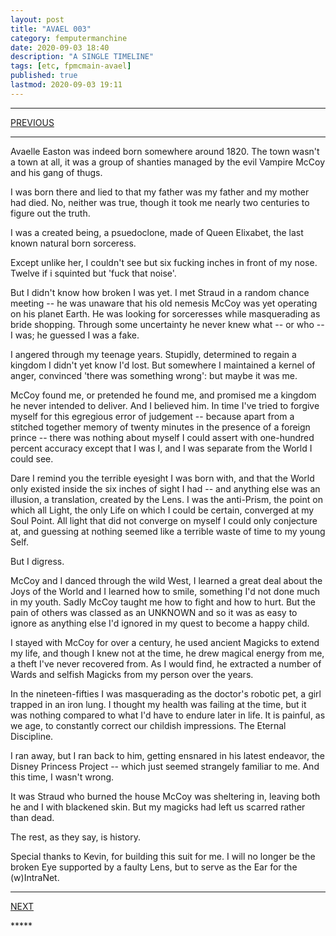 ```yaml
---
layout: post
title: "AVAEL 003"
category: femputermanchine
date: 2020-09-03 18:40
description: "A SINGLE TIMELINE"
tags: [etc, fpmcmain-avael]
published: true
lastmod: 2020-09-03 19:11
---
```


*****

<span class="fpmc-nav-prev"><a href="{{ 'avaelleeaston-0' | prepend: site.baseurl }}">PREVIOUS</a>

*****

Avaelle Easton was indeed born somewhere around 1820. The town wasn't a town at all, it was a group of shanties managed by the evil Vampire McCoy and his gang of thugs.

I was born there and lied to that my father was my father and my mother had died. No, neither was true, though it took me nearly two centuries to figure out the truth.

I was a created being, a psuedoclone, made of Queen Elixabet, the last known natural born sorceress.

Except unlike her, I couldn't see but six fucking inches in front of my nose. Twelve if i squinted but 'fuck that noise'.

But I didn't know how broken I was yet. I met Straud in a random chance meeting -- he was unaware that his old nemesis McCoy was yet operating on his planet Earth. He was looking for sorceresses while masquerading as bride shopping. Through some uncertainty he never knew what -- or who -- I was; he guessed I was a fake. 

I angered through my teenage years. Stupidly, determined to regain a kingdom I didn't yet know I'd lost. But somewhere I maintained a kernel of anger, convinced 'there was something wrong': but maybe it was me.

McCoy found me, or pretended he found me, and promised me a kingdom he never intended to deliver. And I believed him. In time I've tried to forgive myself for this egregious error of judgement -- because apart from a stitched together memory of twenty minutes in the presence of a foreign prince -- there was nothing about myself I could assert with one-hundred percent accuracy except that I was I, and I was separate from the World I could see. 

Dare I remind you the terrible eyesight I was born with, and that the World only existed inside the six inches of sight I had -- and anything else was an illusion, a translation, created by the Lens. I was the anti-Prism, the point on which all Light, the only Life on which I could be certain, converged at my Soul Point. All light that did not converge on myself I could only conjecture at, and guessing at nothing seemed like a terrible waste of time to my young Self.

But I digress.

McCoy and I danced through the wild West, I learned a great deal about the Joys of the World and I learned how to smile, something I'd not done much in my youth. Sadly McCoy taught me how to fight and how to hurt. But the pain of others was classed as an UNKNOWN and so it was as easy to ignore as anything else I'd ignored in my quest to become a happy child.

I stayed with McCoy for over a century, he used ancient Magicks to extend my life, and though I knew not at the time, he drew magical energy from me, a theft I've never recovered from. As I would find, he extracted a number of Wards and selfish Magicks from my person over the years. 

In the nineteen-fifties I was masquerading as the doctor's robotic pet, a girl trapped in an iron lung. I thought my health was failing at the time, but it was nothing compared to what I'd have to endure later in life. It is painful, as we age, to constantly correct our childish impressions. The Eternal Discipline.

I ran away, but I ran back to him, getting ensnared in his latest endeavor, the Disney Princess Project -- which just seemed strangely familiar to me. And this time, I wasn't wrong.

It was Straud who burned the house McCoy was sheltering in, leaving both he and I with blackened skin. But my magicks had left us scarred rather than dead. 

The rest, as they say, is history.

Special thanks to Kevin, for building this suit for me. I will no longer be the broken Eye supported by a faulty Lens, but to serve as the Ear for the (w)IntraNet.


*****
<div class="fpmc-nav">

<span class="fpmc-nav-next"><a href="{{ 'mandarc-x' | prepend: site.baseurl }}">NEXT</a></span> 

</div>
*****
